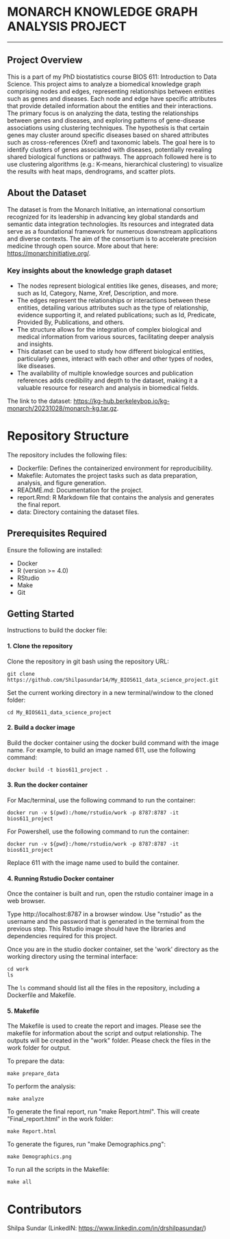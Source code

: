 # MONARCH KNOWLEDGE GRAPH ANALYSIS PROJECT

------------------------------------------------------------

## Project Overview

This is a part of my PhD biostatistics course BIOS 611: Introduction to Data Science. This project aims to analyze a biomedical knowledge graph comprising nodes and edges, representing relationships between entities such as genes and diseases. Each node and edge have specific attributes that provide detailed information about the entities and their interactions. The primary focus is on analyzing the data, testing the relationships between genes and diseases, and exploring patterns of gene-disease associations using clustering techniques. The hypothesis is that certain genes may cluster around specific diseases based on shared attributes such as cross-references (Xref) and taxonomic labels. The goal here is to identify clusters of genes associated with diseases, potentially revealing shared biological functions or pathways. The approach followed here is to use clustering algorithms (e.g.: K-means, hierarchical clustering) to visualize the results with heat maps, dendrograms, and scatter plots.


## About the Dataset

The dataset is from the Monarch Initiative, an international consortium recognized for its leadership in advancing key global standards and semantic data integration technologies. Its resources and integrated data serve as a foundational framework for numerous downstream applications and diverse contexts. The aim of the consortium is to accelerate precision medicine through open source. More about that here: https://monarchinitiative.org/.


### Key insights about the knowledge graph dataset

* The nodes represent biological entities like genes, diseases, and more; such as Id, Category, Name, Xref, Description, and more.
* The edges represent the relationships or interactions between these entities, detailing various attributes such as the type of relationship, evidence supporting it, and related publications; such as Id, Predicate, Provided By, Publications, and others.
* The structure allows for the integration of complex biological and medical information from various sources, facilitating deeper analysis and insights.
* This dataset can be used to study how different biological entities, particularly genes, interact with each other and other types of nodes, like diseases.
* The availability of multiple knowledge sources and publication references adds credibility and depth to the dataset, making it a valuable resource for research and analysis in biomedical fields.

The link to the dataset: https://kg-hub.berkeleybop.io/kg-monarch/20231028/monarch-kg.tar.gz.


# Repository Structure

The repository includes the following files:

- Dockerfile: Defines the containerized environment for reproducibility.
- Makefile: Automates the project tasks such as data preparation, analysis, and figure generation.
- README.md: Documentation for the project.
- report.Rmd: R Markdown file that contains the analysis and generates the final report.
- data: Directory containing the dataset files.


## Prerequisites Required

Ensure the following are installed:

* Docker
* R (version >= 4.0)
* RStudio
* Make
* Git


## Getting Started

Instructions to build the docker file:

#### 1. Clone the repository 

Clone the repository in git bash using the repository URL:

```
git clone https://github.com/Shilpasundar14/My_BIOS611_data_science_project.git
```
Set the current working directory in a new terminal/window to the cloned folder:

```
cd My_BIOS611_data_science_project
```

#### 2. Build a docker image 

Build the docker container using the docker build command with the image name. For example, to build an image named 611, use the following command:

```
docker build -t bios611_project .
```

#### 3. Run the docker container

For Mac/terminal, use the following command to run the container:

```
docker run -v $(pwd):/home/rstudio/work -p 8787:8787 -it bios611_project
```

For Powershell, use the following command to run the container:

```
docker run -v ${pwd}:/home/rstudio/work -p 8787:8787 -it bios611_project
```
Replace 611 with the image name used to build the container.

#### 4. Running Rstudio Docker container

Once the container is built and run, open the rstudio container image in a web browser. 

Type http://localhost:8787  in a browser window. 
Use "rstudio" as the username and the password that is generated in the terminal from the previous step. This Rstudio image should have the libraries and dependencies required for this project.

Once you are in the studio docker container, set the 'work' directory as the working directory using the terminal interface:

```
cd work
ls
```

The `ls` command should list all the files in the repository, including a Dockerfile and Makefile.

#### 5. Makefile

The Makefile is used to create the report and images. Please see the makefile for information about the script and output relationship. The outputs will be created in the "work" folder. Please check the files in the work folder for output. 

To prepare the data:

```
make prepare_data
```
To perform the analysis:

```
make analyze
```
To generate the final report, run "make Report.html". This will create "Final_report.html" in the work folder:

```
make Report.html
```
  
To generate the figures, run "make Demographics.png":
	
```
make Demographics.png
```

To run all the scripts in the Makefile:
  
```
make all
```

# Contributors
Shilpa Sundar (LinkedIN: https://www.linkedin.com/in/drshilpasundar/)
